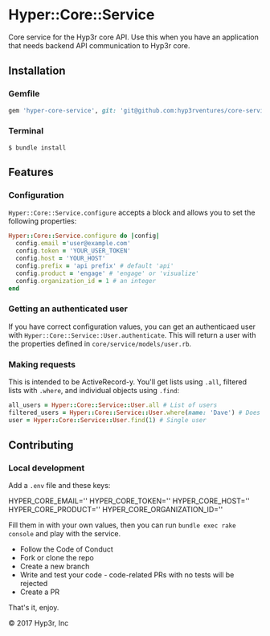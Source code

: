# Hyper::Core::Service
Core service for the Hyp3r core API. 
Use this when you have an application that needs backend API communication to Hyp3r core.

## Installation

### Gemfile
```ruby
gem 'hyper-core-service', git: 'git@github.com:hyp3rventures/core-service'
```

### Terminal
```
$ bundle install
```

## Features

### Configuration
`Hyper::Core::Service.configure` accepts a block and allows you to set the following properties:

```ruby
Hyper::Core::Service.configure do |config|
  config.email ='user@example.com'
  config.token = 'YOUR_USER_TOKEN'
  config.host = 'YOUR_HOST'
  config.prefix = 'api prefix' # default 'api'
  config.product = 'engage' # 'engage' or 'visualize'
  config.organization_id = 1 # an integer
end
```

### Getting an authenticated user
If you have correct configuration values, you can get an authenticaed user with `Hyper::Core::Service::User.authenticate`. 
This will return a user with the properties defined in `core/service/models/user.rb`.

### Making requests
This is intended to be ActiveRecord-y. You'll get lists using `.all`, filtered lists with `.where`, and individual objects using `.find`:

```ruby
all_users = Hyper::Core::Service::User.all # List of users
filtered_users = Hyper::Core::Service::User.where(name: 'Dave') # Does not _exactly_ work yet but will shortly
user = Hyper::Core::Service::User.find(1) # Single user
``` 

## Contributing

### Local development

Add a `.env` file and these keys:

HYPER_CORE_EMAIL=''
HYPER_CORE_TOKEN=''
HYPER_CORE_HOST=''
HYPER_CORE_PRODUCT=''
HYPER_CORE_ORGANIZATION_ID=''

Fill them in with your own values, then you can run `bundle exec rake console` and play with the service.

* Follow the Code of Conduct
* Fork or clone the repo
* Create a new branch
* Write and test your code - code-related PRs with no tests will be rejected
* Create a PR

That's it, enjoy.

© 2017 Hyp3r, Inc
